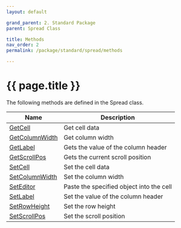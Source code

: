 ```yaml
---
layout: default

grand_parent: 2. Standard Package
parent: Spread Class

title: Methods
nav_order: 2
permalink: /package/standard/spread/methods

---
```


# {{ page.title }}

The following methods are defined in the Spread class.

|Name       |  Description | 
|----------	|--------------|
|[GetCell](/package/standard/spread/methods/getcell) |Get cell data |
|[GetColumnWidth](/package/standard/spread/methods/getcolumnwidth) |Get column width |
|[GetLabel](/package/standard/spread/methods/getlabel) |Gets the value of the column header |
|[GetScrollPos](/package/standard/spread/methods/getscrollpos) |Gets the current scroll position |
|[SetCell](/package/standard/spread/methods/setcell) |Set the cell data |
|[SetColumnWidth](/package/standard/spread/methods/setcolumnwidth) | Set the column width|
|[SetEditor](/package/standard/spread/methods/seteditor) |Paste the specified object into the cell |
|[SetLabel](/package/standard/spread/methods/setlabel) |Set the value of the column header |
|[SetRowHeight](/package/standard/spread/methods/setrowheight) |Set the row height |
|[SetScrollPos](/package/standard/spread/methods/setscrollpos) |Set the scroll position |